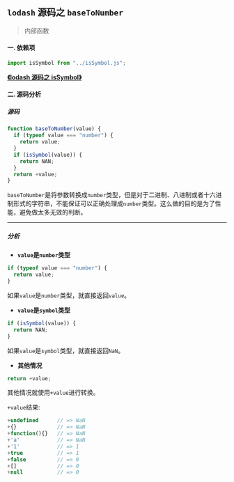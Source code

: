## `lodash` 源码之 `baseToNumber`

> 内部函数

#### 一. 依赖项

```js
import isSymbol from "../isSymbol.js";
```

**[《lodash 源码之 isSymbol》](../isSymbol.md)**

#### 二. 源码分析

##### 源码

```js
function baseToNumber(value) {
  if (typeof value === "number") {
    return value;
  }
  if (isSymbol(value)) {
    return NAN;
  }
  return +value;
}
```

`baseToNumber`是将参数转换成`number`类型，但是对于二进制、八进制或者十六进制形式的字符串，不能保证可以正确处理成`number`类型。这么做的目的是为了性能，避免做太多无效的判断。

---

##### 分析

- **`value`是`number`类型**

```js
if (typeof value === "number") {
  return value;
}
```

如果`value`是`number`类型，就直接返回`value`。

- **`value`是`symbol`类型**

```js
if (isSymbol(value)) {
  return NAN;
}
```

如果`value`是`symbol`类型，就直接返回`NaN`。

- **其他情况**

```js
return +value;
```

其他情况就使用`+value`进行转换。

`+value`结果:
```js
+undefined      // => NaN
+{}             // => NaN
+function(){}   // => NaN
+'a'            // => NaN
+'1'            // => 1
+true           // => 1
+false          // => 0
+[]             // => 0
+null           // => 0
```
